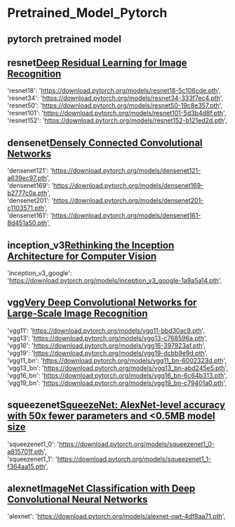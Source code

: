 # Pretrained_Model_Pytorch
pytorch pretrained model  
---
resnet[Deep Residual Learning for Image Recognition](https://arxiv.org/abs/1512.03385)
---
'resnet18': 'https://download.pytorch.org/models/resnet18-5c106cde.pth',  
'resnet34': 'https://download.pytorch.org/models/resnet34-333f7ec4.pth',  
'resnet50': 'https://download.pytorch.org/models/resnet50-19c8e357.pth',  
'resnet101': 'https://download.pytorch.org/models/resnet101-5d3b4d8f.pth',  
'resnet152': 'https://download.pytorch.org/models/resnet152-b121ed2d.pth',  

densenet[Densely Connected Convolutional Networks](https://arxiv.org/abs/1608.06993)
---
'densenet121': 'https://download.pytorch.org/models/densenet121-a639ec97.pth',  
'densenet169': 'https://download.pytorch.org/models/densenet169-b2777c0a.pth',  
'densenet201': 'https://download.pytorch.org/models/densenet201-c1103571.pth',  
'densenet161': 'https://download.pytorch.org/models/densenet161-8d451a50.pth',  

inception_v3[Rethinking the Inception Architecture for Computer Vision](https://arxiv.org/abs/1512.00567)
---
'inception_v3_google': 'https://download.pytorch.org/models/inception_v3_google-1a9a5a14.pth',  

vgg[Very Deep Convolutional Networks for Large-Scale Image Recognition](https://arxiv.org/abs/1409.1556)
---
'vgg11': 'https://download.pytorch.org/models/vgg11-bbd30ac9.pth',  
'vgg13': 'https://download.pytorch.org/models/vgg13-c768596a.pth',  
'vgg16': 'https://download.pytorch.org/models/vgg16-397923af.pth',  
'vgg19': 'https://download.pytorch.org/models/vgg19-dcbb9e9d.pth',  
'vgg11_bn': 'https://download.pytorch.org/models/vgg11_bn-6002323d.pth',  
'vgg13_bn': 'https://download.pytorch.org/models/vgg13_bn-abd245e5.pth',  
'vgg16_bn': 'https://download.pytorch.org/models/vgg16_bn-6c64b313.pth',  
'vgg19_bn': 'https://download.pytorch.org/models/vgg19_bn-c79401a0.pth',  

squeezenet[SqueezeNet: AlexNet-level accuracy with 50x fewer parameters and <0.5MB model size](https://arxiv.org/abs/1602.07360)
---
'squeezenet1_0': 'https://download.pytorch.org/models/squeezenet1_0-a815701f.pth',  
'squeezenet1_1': 'https://download.pytorch.org/models/squeezenet1_1-f364aa15.pth',  

alexnet[ImageNet Classification with Deep Convolutional Neural Networks](https://papers.nips.cc/paper/4824-imagenet-classification-with-deep-convolutional-neural-networks.pdf)
---
'alexnet': 'https://download.pytorch.org/models/alexnet-owt-4df8aa71.pth',

